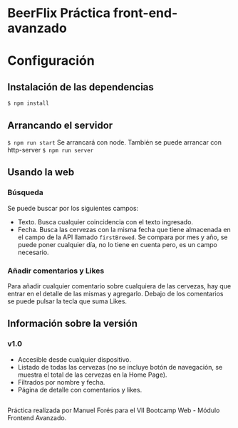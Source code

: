# BeerFlix Práctica front-end-avanzado





# Configuración


## Instalación de las dependencias
`$ npm install`

## Arrancando el servidor
`$ npm run start`
Se arrancará con node.
También se puede arrancar con http-server
`$ npm run server`

## Usando la web
### Búsqueda
Se puede buscar por los siguientes campos:
- Texto. Busca cualquier coincidencia con el texto ingresado.
- Fecha. Busca las cervezas con la misma fecha que tiene almacenada en el campo de la API llamado `firstBrewed`. Se compara por mes y año, se puede poner cualquier día, no lo tiene en cuenta pero, es un campo necesario.
### Añadir comentarios y Likes
Para añadir cualquier comentario sobre cualquiera de las cervezas, hay que entrar en el detalle de las mismas y agregarlo. Debajo de los comentarios se puede pulsar la tecla que suma Likes.

## Información sobre la versión
### v1.0
- Accesible desde cualquier dispositivo.
- Listado de todas las cervezas (no se incluye botón de navegación, se muestra el total de las cervezas en la Home Page).
- Filtrados por nombre y fecha.
- Página de detalle con comentarios y likes.
## 
Práctica realizada por Manuel Forés para el VII Bootcamp Web - Módulo Frontend Avanzado.

